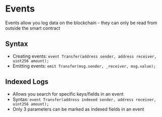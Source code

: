 # Events

Events allow you log data on the blockchain - they can only be read from outside the smart contract

## Syntax

- Creating events: `event Transfer(address sender, address receiver, uint256 amount);`
- Emitting events: `emit Transfer(msg.sender, _receiver, msg.value);`

## Indexed Logs

- Allows you search for specific keys/fields in an event
- Syntax: `event Transfer(address indexed sender, address receiver, uint256 amount);`
- Only 3 parameters can be marked as indexed fields in an event
